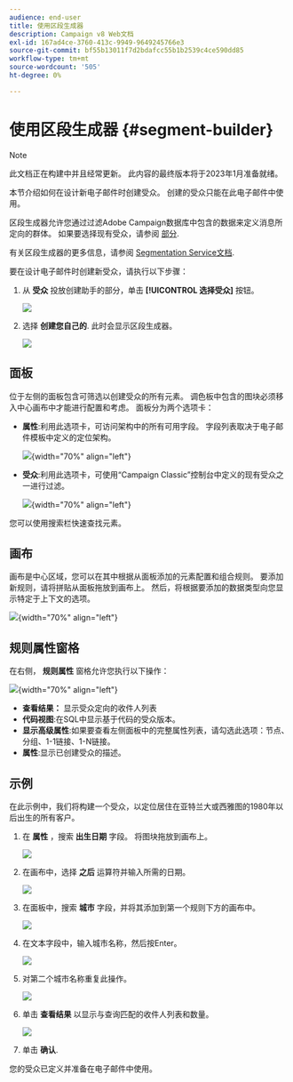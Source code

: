 ```yaml
---
audience: end-user
title: 使用区段生成器
description: Campaign v8 Web文档
exl-id: 167ad4ce-3760-413c-9949-9649245766e3
source-git-commit: bf55b13011f7d2bdafcc55b1b2539c4ce590dd85
workflow-type: tm+mt
source-wordcount: '505'
ht-degree: 0%

---
```


# 使用区段生成器 {#segment-builder}

>[!NOTE]
>
>此文档正在构建中并且经常更新。 此内容的最终版本将于2023年1月准备就绪。

本节介绍如何在设计新电子邮件时创建受众。 创建的受众只能在此电子邮件中使用。

区段生成器允许您通过过滤Adobe Campaign数据库中包含的数据来定义消息所定向的群体。 如果要选择现有受众，请参阅 [部分](add-audience.md).

有关区段生成器的更多信息，请参阅 [Segmentation Service文档](https://experienceleague.adobe.com/docs/experience-platform/segmentation/ui/segment-builder.html).

要在设计电子邮件时创建新受众，请执行以下步骤：

1. 从 **受众** 投放创建助手的部分，单击 **[!UICONTROL 选择受众]** 按钮。

   ![](assets/segment-builder0.png)

1. 选择 **创建您自己的**. 此时会显示区段生成器。

   ![](assets/segment-builder.png)

## 面板

位于左侧的面板包含可筛选以创建受众的所有元素。 调色板中包含的图块必须移入中心画布中才能进行配置和考虑。 面板分为两个选项卡：

* **属性**:利用此选项卡，可访问架构中的所有可用字段。 字段列表取决于电子邮件模板中定义的定位架构。

   ![](assets/segment-builder2.png){width="70%" align="left"}

* **受众**:利用此选项卡，可使用“Campaign Classic”控制台中定义的现有受众之一进行过滤。

   ![](assets/segment-builder3.png){width="70%" align="left"}

您可以使用搜索栏快速查找元素。

## 画布

画布是中心区域，您可以在其中根据从面板添加的元素配置和组合规则。 要添加新规则，请将拼贴从面板拖放到画布上。 然后，将根据要添加的数据类型向您显示特定于上下文的选项。

![](assets/segment-builder4.png){width="70%" align="left"}

## 规则属性窗格

在右侧， **规则属性** 窗格允许您执行以下操作：

![](assets/segment-builder5.png){width="70%" align="left"}

* **查看结果：** 显示受众定向的收件人列表
* **代码视图**:在SQL中显示基于代码的受众版本。
* **显示高级属性**:如果要查看左侧面板中的完整属性列表，请勾选此选项：节点、分组、1-1链接、1-N链接。
* **属性**:显示已创建受众的描述。

## 示例

在此示例中，我们将构建一个受众，以定位居住在亚特兰大或西雅图的1980年以后出生的所有客户。

1. 在 **属性** ，搜索 **出生日期** 字段。 将图块拖放到画布上。

   ![](assets/segment-builder6.png)

1. 在画布中，选择 **之后** 运算符并输入所需的日期。

   ![](assets/segment-builder7.png)

1. 在面板中，搜索 **城市** 字段，并将其添加到第一个规则下方的画布中。

   ![](assets/segment-builder8.png)

1. 在文本字段中，输入城市名称，然后按Enter。

   ![](assets/segment-builder9.png)

1. 对第二个城市名称重复此操作。

   ![](assets/segment-builder10.png)

1. 单击 **查看结果** 以显示与查询匹配的收件人列表和数量。

   ![](assets/segment-builder11.png)

1. 单击 **确认**.

您的受众已定义并准备在电子邮件中使用。